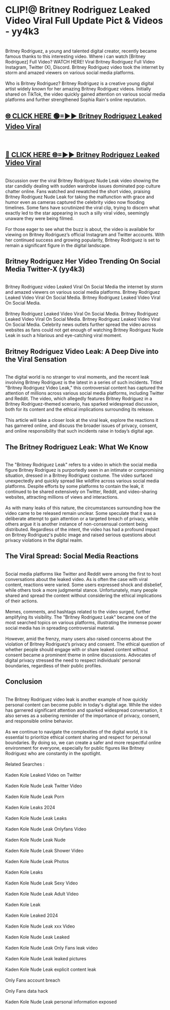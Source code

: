 # CLIP!@ Britney Rodriguez Leaked Video Viral Full Update Pict & Videos - yy4k3
<br>
Britney Rodriguez, a young and talented digital creator, recently became famous thanks to this interesting video. Where i can watch [Britney Rodriguez] Full Video? WATCH HERE! Viral Britney Rodriguez Full Video Instagram, Twitter (X), Discord. Britney Rodriguez video took the internet by storm and amazed viewers on various social media platforms.
<br><br>
Who is Britney Rodriguez? Britney Rodriguez is a creative young digital artist widely known for her amazing Britney Rodriguez videos. Initially shared on TikTok, the video quickly gained attention on various social media platforms and further strengthened Sophia Rain's online reputation.
<br>
<h2><a href="https://bestclip.site?title=Britney_Rodriguez">🌐 CLICK HERE 🟢=►► Britney Rodriguez Leaked Video Viral</a></h2>
<br>
<h2><a href="https://bestclip.site?title=Britney_Rodriguez">🔴 CLICK HERE 🌐=►► Britney Rodriguez Leaked Video Viral</a></h2>
<br>
Discussion over the viral Britney Rodriguez Nude Leak video showing the star candidly dealing with sudden wardrobe issues dominated pop culture chatter online. Fans watched and rewatched the short video, praising Britney Rodriguez Nude Leak for taking the malfunction with grace and humor even as cameras captured the celebrity video now flooding timelines. Some fans have scrutinized the viral clip, trying to discern what exactly led to the star appearing in such a silly viral video, seemingly unaware they were being filmed.
<br><br>
For those eager to see what the buzz is about, the video is available for viewing on Britney Rodriguez’s official Instagram and Twitter accounts. With her continued success and growing popularity, Britney Rodriguez is set to remain a significant figure in the digital landscape.
<br>
<h2>Britney Rodriguez Her Video Trending On Social Media Twitter-X (yy4k3)</h2>
<br>
Britney Rodriguez video Leaked Viral On Social Media the internet by storm and amazed viewers on various social media platforms. Britney Rodriguez Leaked Video Viral On Social Media. Britney Rodriguez Leaked Video Viral On Social Media.
<br><br>
Britney Rodriguez Leaked Video Viral On Social Media. Britney Rodriguez Leaked Video Viral On Social Media. Britney Rodriguez Leaked Video Viral On Social Media. Celebrity news outlets further spread the video across websites as fans could not get enough of watching Britney Rodriguez Nude Leak in such a hilarious and eye-catching viral moment.
<br>
<h2>Britney Rodriguez Video Leak: A Deep Dive into the Viral Sensation</h2>
<br>
The digital world is no stranger to viral moments, and the recent leak involving Britney Rodriguez is the latest in a series of such incidents. Titled "Britney Rodriguez Video Leak," this controversial content has captured the attention of millions across various social media platforms, including Twitter and Reddit. The video, which allegedly features Britney Rodriguez in a Britney Rodriguez-themed scenario, has sparked widespread discussion, both for its content and the ethical implications surrounding its release.
<br><br>
This article will take a closer look at the viral leak, explore the reactions it has garnered online, and discuss the broader issues of privacy, consent, and online responsibility that such incidents raise in today’s digital age.
<br>
<h2>The Britney Rodriguez Leak: What We Know</h2>
<br>
The "Britney Rodriguez Leak" refers to a video in which the social media figure Britney Rodriguez is purportedly seen in an intimate or compromising situation, dressed in a Britney Rodriguez costume. The video surfaced unexpectedly and quickly spread like wildfire across various social media platforms. Despite efforts by some platforms to contain the leak, it continued to be shared extensively on Twitter, Reddit, and video-sharing websites, attracting millions of views and interactions.
<br><br>
As with many leaks of this nature, the circumstances surrounding how the video came to be released remain unclear. Some speculate that it was a deliberate attempt to gain attention or a targeted breach of privacy, while others argue it is another instance of non-consensual content being distributed. Regardless of the intent, the video has had a profound impact on Britney Rodriguez's public image and raised serious questions about privacy violations in the digital realm.
<br>
<h2>The Viral Spread: Social Media Reactions</h2>
<br>
Social media platforms like Twitter and Reddit were among the first to host conversations about the leaked video. As is often the case with viral content, reactions were varied. Some users expressed shock and disbelief, while others took a more judgmental stance. Unfortunately, many people shared and spread the content without considering the ethical implications of their actions.
<br><br>
Memes, comments, and hashtags related to the video surged, further amplifying its visibility. The "Britney Rodriguez Leak" became one of the most searched topics on various platforms, illustrating the immense power social media has in spreading controversial material.
<br><br>
However, amid the frenzy, many users also raised concerns about the violation of Britney Rodriguez’s privacy and consent. The ethical question of whether people should engage with or share leaked content without consent became a prominent theme in online discussions. Advocates of digital privacy stressed the need to respect individuals' personal boundaries, regardless of their public profiles.
<br>
<h2>Conclusion</h2>
<br>
The Britney Rodriguez video leak is another example of how quickly personal content can become public in today's digital age. While the video has garnered significant attention and sparked widespread conversation, it also serves as a sobering reminder of the importance of privacy, consent, and responsible online behavior.
<br><br>
As we continue to navigate the complexities of the digital world, it is essential to prioritize ethical content sharing and respect for personal boundaries. By doing so, we can create a safer and more respectful online environment for everyone, especially for public figures like Britney Rodriguez who are constantly in the spotlight.
<br><br>
Related Searches :
<br><br>
Kaden Kole Leaked Video on Twitter
<br><br>
Kaden Kole Nude Leak Twitter Video
<br><br>
Kaden Kole Nude Leak Porn
<br><br>
Kaden Kole Leaks 2024
<br><br>
Kaden Kole Nude Leak Leaks
<br><br>
Kaden Kole Nude Leak Onlyfans Video
<br><br>
Kaden Kole Nude Leak Nude
<br><br>
Kaden Kole Nude Leak Shower Video
<br><br>
Kaden Kole Nude Leak Photos
<br><br>
Kaden Kole Leaks
<br><br>
Kaden Kole Nude Leak Sexy Video
<br><br>
Kaden Kole Nude Leak Adult Video
<br><br>
Kaden Kole Leak
<br><br>
Kaden Kole Leaked 2024
<br><br>
Kaden Kole Nude Leak xxx Video
<br><br>
Kaden Kole Nude Leak Leaked
<br><br>
Kaden Kole Nude Leak Only Fans leak video
<br><br>
Kaden Kole Nude Leak leaked pictures
<br><br>
Kaden Kole Nude Leak explicit content leak
<br><br>
Only Fans account breach
<br><br>
Only Fans data hack
<br><br>
Kaden Kole Nude Leak personal information exposed